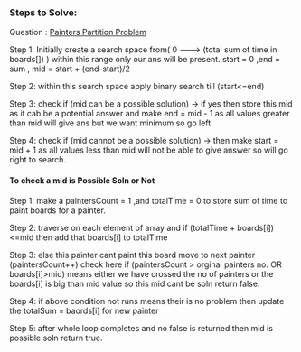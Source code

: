 ### Steps to Solve: 

Question : [Painters Partition Problem](https://www.naukri.com/code360/problems/painter's-partition-problem_1089557?source=youtube&campaign=love_babbar_codestudio2&utm_source=youtube&utm_medium=affiliate&utm_campaign=love_babbar_codestudio2)

Step 1: Initially create a search space from( 0 ---> (total sum of time in boards[]) ) within this range only our ans will be present.
		start = 0 ,end = sum , mid = start + (end-start)/2

Step 2: within this search space apply binary search till (start<=end)

Step 3: check if (mid can be a possible solution) -> if yes then store this mid 
		as it cab be a potential answer and make end = mid - 1
		as all values greater than mid will give ans but we want minimum so go left
		
Step 4: check if (mid cannot be a possible solution) ->  then make start = mid + 1
		as all values less than mid will not be able to give answer so will go right to search.
		
#### To check a mid is Possible Soln or Not

Step 1: make a paintersCount = 1 ,and totalTime = 0 to store sum of time to paint boards for a painter.

Step 2: traverse on each element of array and 
		if (totalTime + boards[i])<=mid 
		then add that boards[i] to totalTime 
		
Step 3: else this painter cant paint this board move to next painter (paintersCount++)
		check here if (paintersCount > orginal painters no.  OR boards[i]>mid) means either we have crossed the no of painters or the boards[i] is big than mid value
		so this mid cant be soln return false.
		
Step 4: if above condition not runs means their is no problem then update the totalSum = baords[i] for new painter

Step 5: after whole loop completes and no false is returned then mid is possible soln return true.